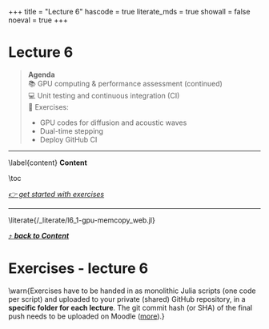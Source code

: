 +++
title = "Lecture 6"
hascode = true
literate_mds = true
showall = false
noeval = true
+++

# Lecture 6

> **Agenda**\
> :books: GPU computing & performance assessment (continued)\
> :computer: Unit testing and continuous integration (CI)\
> :construction: Exercises:
> - GPU codes for diffusion and acoustic waves
> - Dual-time stepping
> - Deploy GitHub CI

--- 

\label{content}
**Content**

\toc

[_👉 get started with exercises_](#exercises_-_lecture_6)

---

\literate{/_literate/l6_1-gpu-memcopy_web.jl}

[⤴ _**back to Content**_](#content)


# Exercises - lecture 6

\warn{Exercises have to be handed in as monolithic Julia scripts (one code per script) and uploaded to your private (shared) GitHub repository, in a **specific folder for each lecture**. The git commit hash (or SHA) of the final push needs to be uploaded on Moodle ([more](/homework)).}

<!-- \literate{/_literate/lecture5_ex1_web.jl}

[⤴ _**back to Content**_](#content)

---

\literate{/_literate/lecture5_ex2_web.jl}

[⤴ _**back to Content**_](#content)
 -->